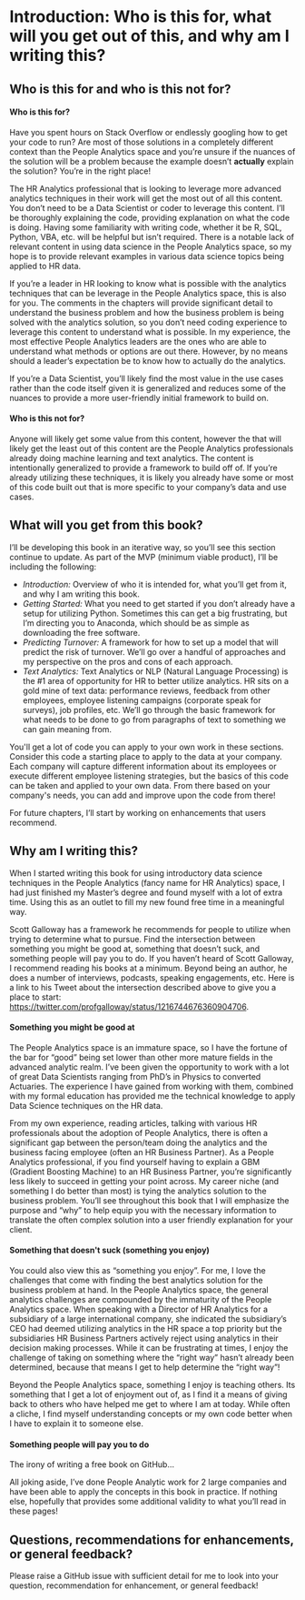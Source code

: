 # Introduction: Who is this for, what will you get out of this, and why am I writing this?

## Who is this for and who is this not for?

#### Who is this for?
Have you spent hours on Stack Overflow or endlessly googling how to get your code to run?  Are most of those solutions in a completely different context than the People Analytics space and you’re unsure if the nuances of the solution will be a problem because the example doesn’t **actually** explain the solution?  You’re in the right place!

The HR Analytics professional that is looking to leverage more advanced analytics techniques in their work will get the most out of all this content.  You don’t need to be a Data Scientist or coder to leverage this content.  I’ll be thoroughly explaining the code, providing explanation on what the code is doing.  Having some familiarity with writing code, whether it be R, SQL, Python, VBA, etc. will be helpful but isn’t required.  There is a notable lack of relevant content in using data science in the People Analytics space, so my hope is to provide relevant examples in various data science topics being applied to HR data.

If you’re a leader in HR looking to know what is possible with the analytics techniques that can be leverage in the People Analytics space, this is also for you.  The comments in the chapters will provide significant detail to understand the business problem and how the business problem is being solved with the analytics solution, so you don’t need coding experience to leverage this content to understand what is possible.  In my experience, the most effective People Analytics leaders are the ones who are able to understand what methods or options are out there.  However, by no means should a leader’s expectation be to know how to actually do the analytics.

If you’re a Data Scientist, you’ll likely find the most value in the use cases rather than the code itself given it is generalized and reduces some of the nuances to provide a more user-friendly initial framework to build on.

#### Who is this not for?
Anyone will likely get some value from this content, however the that will likely get the least out of this content are the People Analytics professionals already doing machine learning and text analytics.  The content is intentionally generalized to provide a framework to build off of.  If you’re already utilizing these techniques, it is likely you already have some or most of this code built out that is more specific to your company’s data and use cases.

## What will you get from this book?
I’ll be developing this book in an iterative way, so you’ll see this section continue to update.  As part of the MVP (minimum viable product), I’ll be including the following:
* *Introduction:* Overview of who it is intended for, what you’ll get from it, and why I am writing this book.
* *Getting Started:* What you need to get started if you don’t already have a setup for utilizing Python. Sometimes this can get a big frustrating, but I’m directing you to Anaconda, which should be as simple as downloading the free software.
* *Predicting Turnover:* A framework for how to set up a model that will predict the risk of turnover.  We’ll go over a handful of approaches and my perspective on the pros and cons of each approach.
* *Text Analytics:* Text Analytics or NLP (Natural Language Processing) is the #1 area of opportunity for HR to better utilize analytics.  HR sits on a gold mine of text data: performance reviews, feedback from other employees, employee listening campaigns (corporate speak for surveys), job profiles, etc.  We’ll go through the basic framework for what needs to be done to go from paragraphs of text to something we can gain meaning from.

You'll get a lot of code you can apply to your own work in these sections.  Consider this code a starting place to apply to the data at your company.  Each company will capture different information about its employees or execute different employee listening strategies, but the basics of this code can be taken and applied to your own data.  From there based on your company's needs, you can add and improve upon the code from there!

For future chapters, I’ll start by working on enhancements that users recommend.

## Why am I writing this?
When I started writing this book for using introductory data science techniques in the People Analytics (fancy name for HR Analytics) space, I had just finished my Master’s degree and found myself with a lot of extra time.  Using this as an outlet to fill my new found free time in a meaningful way.

Scott Galloway has a framework he recommends for people to utilize when trying to determine what to pursue.  Find the intersection between something you might be good at, something that doesn’t suck, and something people will pay you to do.  If you haven’t heard of Scott Galloway, I recommend reading his books at a minimum.  Beyond being an author, he does a number of interviews, podcasts, speaking engagements, etc.  Here is a link to his Tweet about the intersection described above to give you a place to start: https://twitter.com/profgalloway/status/1216744676360904706.  

#### Something you might be good at
The People Analytics space is an immature space, so I have the fortune of the bar for “good” being set lower than other more mature fields in the advanced analytic realm.  I’ve been given the opportunity to work with a lot of great Data Scientists ranging from PhD’s in Physics to converted Actuaries.  The experience I have gained from working with them, combined with my formal education has provided me the technical knowledge to apply Data Science techniques on the HR data.

From my own experience, reading articles, talking with various HR professionals about the adoption of People Analytics, there is often a significant gap between the person/team doing the analytics and the business facing employee (often an HR Business Partner).  As a People Analytics professional, if you find yourself having to explain a GBM (Gradient Boosting Machine) to an HR Business Partner, you’re significantly less likely to succeed in getting your point across.  My career niche (and something I do better than most) is tying the analytics solution to the business problem.  You’ll see throughout this book that I will emphasize the purpose and “why” to help equip you with the necessary information to translate the often complex solution into a user friendly explanation for your client.

#### Something that doesn't suck (something you enjoy)
You could also view this as “something you enjoy”.  For me, I love the challenges that come with finding the best analytics solution for the business problem at hand.  In the People Analytics space, the general analytics challenges are compounded by the immaturity of the People Analytics space.  When speaking with a Director of HR Analytics for a subsidiary of a large international company, she indicated the subsidiary’s CEO had deemed utilizing analytics in the HR space a top priority but the subsidiaries HR Business Partners actively reject using analytics in their decision making processes.  While it can be frustrating at times, I enjoy the challenge of taking on something where the “right way” hasn’t already been determined, because that means I get to help determine the “right way”!

Beyond the People Analytics space, something I enjoy is teaching others.  Its something that I get a lot of enjoyment out of, as I find it a means of giving back to others who have helped me get to where I am at today.  While often a cliche, I find myself understanding concepts or my own code better when I have to explain it to someone else.

#### Something people will pay you to do
The irony of writing a free book on GitHub…

All joking aside, I’ve done People Analytic work for 2 large companies and have been able to apply the concepts in this book in practice.  If nothing else, hopefully that provides some additional validity to what you’ll read in these pages!

## Questions, recommendations for enhancements, or general feedback?
Please raise a GitHub issue with sufficient detail for me to look into your question, recommendation for enhancement, or general feedback!

